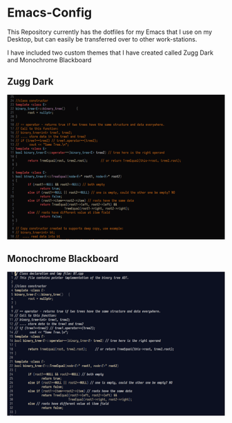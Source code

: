 # Emacs-Config
This Repository currently has the dotfiles for my Emacs that I use on my Desktop, but can easily be transferred over to other work-stations.

I have included two custom themes that I have created called Zugg Dark and Monochrome Blackboard


## Zugg Dark
![zg-dark](img/zd.png)


## Monochrome Blackboard
![mb](img/mb.png)
